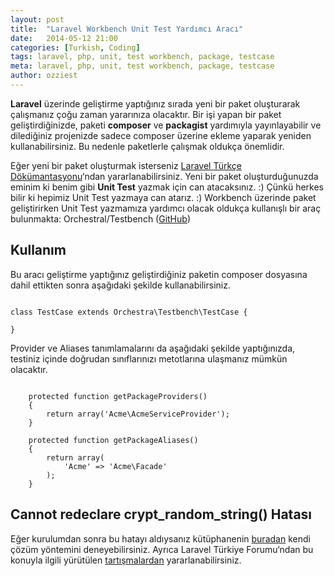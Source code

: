 ```yaml
---
layout: post
title:  "Laravel Workbench Unit Test Yardımcı Aracı"
date:   2014-05-12 21:00
categories: [Turkish, Coding]
tags: laravel, php, unit, test workbench, package, testcase
meta: laravel, php, unit, test workbench, package, testcase
author: ozziest
---
```


**Laravel** üzerinde geliştirme yaptığınız sırada yeni bir paket oluşturarak çalışmanız çoğu zaman yararınıza olacaktır. Bir işi yapan bir paket geliştirdiğinizde, paketi **composer** ve **packagist** yardımıyla yayınlayabilir ve dilediğiniz projenizde sadece composer üzerine ekleme yaparak yeniden kullanabilirsiniz. Bu nedenle paketlerle çalışmak oldukça önemlidir.

Eğer yeni bir paket oluşturmak isterseniz [Laravel Türkçe Dökümantasyonu](http://laravel.gen.tr/docs/packages)‘ndan yararlanabilirsiniz. Yeni bir paket oluşturduğunuzda eminim ki benim gibi **Unit Test** yazmak için can atacaksınız. :) Çünkü herkes bilir ki hepimiz Unit Test yazmaya can atarız. :) Workbench üzerinde paket geliştirirken Unit Test yazmamıza yardımcı olacak oldukça kullanışlı bir araç bulunmakta: Orchestral/Testbench ([GitHub](https://github.com/orchestral/testbench))

## Kullanım

Bu aracı geliştirme yaptığınız geliştirdiğiniz paketin composer dosyasına dahil ettikten sonra aşağıdaki şekilde kullanabilirsiniz.

<pre><code class="language-php">
class TestCase extends Orchestra\Testbench\TestCase {
	
}
</code></pre>

Provider ve Aliases tanımlamalarını da aşağıdaki şekilde yaptığınızda, testiniz içinde doğrudan sınıflarınızı metotlarına ulaşmanız  mümkün olacaktır.


<pre><code class="language-php">
    protected function getPackageProviders()
    {
        return array('Acme\AcmeServiceProvider');
    }
 
    protected function getPackageAliases()
    {
        return array(
            'Acme' =&gt; 'Acme\Facade'
        );
    }
</code></pre>

## Cannot redeclare crypt_random_string() Hatası

Eğer kurulumdan sonra bu hatayı aldıysanız kütüphanenin [buradan](https://github.com/orchestral/testbench#cannot-redeclare-crypt_random_string) kendi çözüm yöntemini deneyebilirsiniz. Ayrıca Laravel Türkiye Forumu‘ndan bu konuyla ilgili yürütülen [tartışmalardan](http://forum.laravel.gen.tr/viewtopic.php?id=547) yararlanabilirsiniz.

